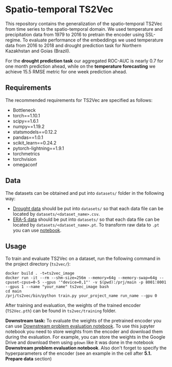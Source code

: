 # Spatio-temporal TS2Vec

This repository contains the generalization of the spatio-temporal TS2Vec from time series to the spatio-temporal domain. We used temperature and precipitation data from 1979 to 2016 to pretrain the encoder using SSL-regime. To evaluate
performance of the embeddings we used temperature data from 2016 to 2018 and drought prediction task for Northern Kazakhstan and Goias (Brazil). 

For the **drought prediction task** our aggregated ROC-AUC is nearly 0.7 for one month prediction ahead,
while on the **temperature forecasting** we achieve 15.5 RMSE metric for one week prediction ahead.

## Requirements

The recommended requirements for TS2Vec are specified as follows:
* Bottleneck
* torch==1.10.1
* scipy==1.6.1
* numpy==1.19.2
* statsmodels==0.12.2
* pandas==1.0.1
* scikit_learn==0.24.2
* pytorch-lightning==1.9.1
* torchmetrics
* torchvision
* omegaconf

## Data

The datasets can be obtained and put into `datasets/` folder in the following way:

* [Drought data](https://github.com/Astralex98/long-term-drought-prediction) should be put into `datasets/` so that each data file can be located by `datasets/<dataset_name>.csv`.
* [ERA-5 data](https://mediatum.ub.tum.de/1524895) should be put into `datasets/` so that each data file can be located by `datasets/<dataset_name>.pt`. To transform raw data to `.pt` you can use [notebook](https://colab.research.google.com/drive/1tV7iFRAP3zIzCfX6uGjwrG7BjWvd4jHe?usp=sharing).


## Usage

To train and evaluate TS2Vec on a dataset, run the following command in the project directory (`ts2vec/`):

```train & evaluate
docker build . -t=ts2vec_image
docker run -it --rm --shm-size=256m --memory=64g --memory-swap=64g --cpuset-cpus=0-5 --gpus '"device=0,1"' -v $(pwd):/prj/main -p 8001:8001 --gpus 1 --name "your_name" ts2vec_image bash
cd main
/prj/ts2vec/bin/python train.py your_project_name run_name --gpu 0
```

After training and evaluation, the weights of the trained encoder (`TS2Vec.pth`) can be found in `ts2vec/training` folder. 

**Downstream task:** To evaluate the weights of the pretrained encoder you can use [Downstream problem evaluation notebook](https://colab.research.google.com/drive/14XChfYfhBx9xq_f9UdVQEtVIq0Y4rdsS?usp=sharing). To use this jupyter notebook you need to store weights from the encoder and download them during the evaluation. For example, you can store the weights in the Google Drive and download them using `gdown` like it was done in the notebook **Downstream problem evaluation notebook**. Also don't forget to specify the hyperparameters of the encoder (see an example in the cell after **5.1. Prepare data** section)
